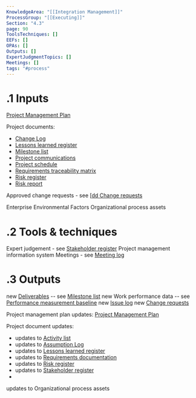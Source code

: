 ```yaml
---
KnowledgeArea: "[[Integration Management]]"
ProcessGroup: "[[Executing]]"
Section: "4.3"
page: 90
ToolsTechniques: []
EEFs: []
OPAs: []
Outputs: []
ExpertJudgmentTopics: []
Meetings: []
tags: "#process"
---
```

# .1 Inputs
[Project Management Plan](Project%20Management%20Plan.md)

Project documents:
* [Change Log](Change%20Log.md) 
* [Lessons learned register](Lessons%20learned%20register.md) 
* [Milestone list](Milestone%20list.md)
* [Project communications](Project%20communications.md)
* [Project schedule](Project%20schedule.md)
* [Requirements traceability matrix](Requirements%20traceability%20matrix.md)
* [Risk register](Risk%20register.md)
* [Risk report](Risk%20report.md) 

Approved change requests - see [[dd Change requests](Procurement%20documentation.md)

Enterprise Environmental Factors
Organizational process assets


# .2 Tools & techniques
Expert judgement - see [Stakeholder register](Stakeholder%20register.md)
Project management information system
Meetings - see [Meeting log](Meeting%20log.md)


# .3 Outputs
new [Deliverables](Deliverables.md) -- see [Milestone list](Milestone%20list.md)
new Work performance data -- see [Performance measurement baseline](Performance%20measurement%20baseline.md)
new [Issue log](Issue%20log.md)
new [Change requests](Change%20requests.md)

Project management plan updates: [Project Management Plan](Project%20Management%20Plan.md)

Project document updates:
* updates to [Activity list](Activity%20list.md)
* updates to [Assumption Log](Assumption%20Log.md)
* updates to [Lessons learned register](Lessons%20learned%20register.md)
* updates to [Requirements documentation](Requirements%20documentation.md)
* updates to [Risk register](Risk%20register.md)
* updates to [Stakeholder register](Stakeholder%20register.md)
* 
updates to Organizational process assets

